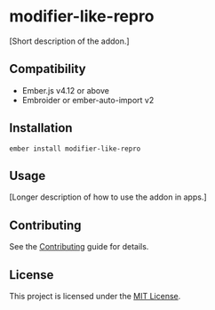 # modifier-like-repro

[Short description of the addon.]

## Compatibility

- Ember.js v4.12 or above
- Embroider or ember-auto-import v2

## Installation

```
ember install modifier-like-repro
```

## Usage

[Longer description of how to use the addon in apps.]

## Contributing

See the [Contributing](CONTRIBUTING.md) guide for details.

## License

This project is licensed under the [MIT License](LICENSE.md).
